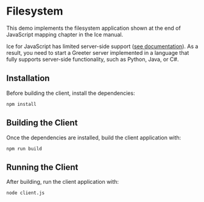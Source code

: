 # Filesystem

This demo implements the filesystem application shown at the end of JavaScript mapping chapter in the Ice manual.

Ice for JavaScript has limited server-side support ([see documentation][1]). As a result, you need to start a Greeter
server implemented in a language that fully supports server-side functionality, such as Python, Java, or C#.

## Installation

Before building the client, install the dependencies:

```shell
npm install
```

## Building the Client

Once the dependencies are installed, build the client application with:

```shell
npm run build
```

## Running the Client

After building, run the client application with:

```shell
node client.js
```

[1]: https://doc.zeroc.com/ice/3.7/language-mappings/javascript-mapping
